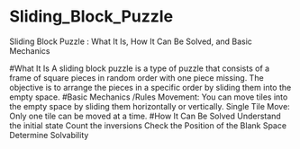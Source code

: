 # Sliding_Block_Puzzle
Sliding Block Puzzle : What It Is, How It Can Be Solved, and Basic Mechanics

#What It Is
A sliding block puzzle is a type of puzzle that consists of a frame of square pieces in random order with one piece missing. 
The objective is to arrange the pieces in a specific order by sliding them into the empty space.
#Basic Mechanics /Rules
Movement: You can move tiles into the empty space by sliding them horizontally or vertically.
Single Tile Move: Only one tile can be moved at a time.
#How It Can Be Solved
Understand the initial state 
Count the inversions
Check the Position of the Blank Space
Determine Solvability




